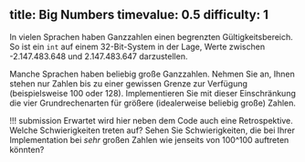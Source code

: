 title: Big Numbers
timevalue: 0.5
difficulty: 1
---
In vielen Sprachen haben Ganzzahlen einen begrenzten Gültigkeitsbereich. So ist ein `int` auf einem 32-Bit-System in der Lage, Werte zwischen -2.147.483.648 und 2.147.483.647 darzustellen.

Manche Sprachen haben beliebig große Ganzzahlen. Nehmen Sie an, Ihnen stehen nur Zahlen bis zu einer gewissen Grenze zur Verfügung (beispielsweise 100 oder 128). Implementieren Sie mit dieser Einschränkung die vier Grundrechenarten für größere (idealerweise beliebig große) Zahlen.

!!! submission
    Erwartet wird hier neben dem Code auch eine Retrospektive. Welche Schwierigkeiten treten
    auf? Sehen Sie Schwierigkeiten, die bei Ihrer Implementation bei _sehr_ großen Zahlen wie
    jenseits von 100^100 auftreten könnten?
